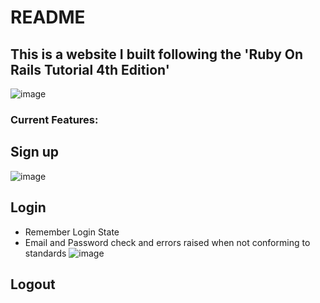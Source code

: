 # README

## This is a website I built following the 'Ruby On Rails Tutorial 4th Edition'


![image](https://user-images.githubusercontent.com/77191979/161428592-84f39a8d-c49f-4d75-ab92-f17624ee45fe.png)


### Current Features:
## Sign up

![image](https://user-images.githubusercontent.com/77191979/161428754-0f1cfbdc-d14c-4361-81eb-9daae477a7d8.png)


## Login 
* Remember Login State
* Email and Password check and errors raised when not conforming to standards
![image](https://user-images.githubusercontent.com/77191979/161428791-517e607c-3015-4634-9eda-c19e4dfd976d.png)


## Logout
